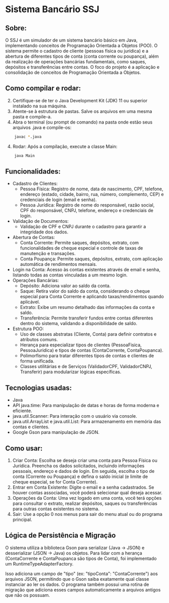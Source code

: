 # Sistema Bancário SSJ

## Sobre:
O SSJ é um simulador de um sistema bancário básico em Java, implementando conceitos de Programação Orientada a Objetos (POO). O sistema permite o cadastro de cliente (pessoas física ou jurídica) e a abertura de diferentes tipos de conta (conta corrente ou poupança), além da realização de operações bancárias fundamentais, como saques, depósitos e transferências entre contas.
O foco do projeto é a aplicação e consolidação de conceitos de Programação Orientada a Objetos.

## Como compilar e rodar:
2. Certifique-se de ter o Java Development Kit (JDK) 11 ou superior instalado na sua máquina. 
3. Atente-se à estrutura de pastas. Salve os arquivos em uma mesma pasta e compile-a.
4. Abra o terminal (ou prompt de comando) na pasta onde estão seus arquivos .java e compile-os:
```bash
    javac *.java
```
4. Rodar: Após a compilação, execute a classe Main:
```bash
    java Main
```

## Funcionalidades:
- Cadastro de Clientes: 
    - Pessoa Física: Registro de nome, data de nascimento, CPF, telefone, endereço (estado, cidade, bairro, rua, número, complemento, CEP) e credenciais de login (email e senha).
    - Pessoa Jurídica: Registro de nome do responsável, razão social, CPF do responsável, CNPJ, telefone, endereço e credenciais de login.
- Validação de Documentos: 
    - Validação de CPF e CNPJ durante o cadastro para garantir a integridade dos dados.
- Abertura de Contas: 
    - Conta Corrente: Permite saques, depósitos, extrato, com funcionalidades de cheque especial e controle de taxas de manutenção e transações.
    - Conta Poupança: Permite saques, depósitos, extrato, com aplicação automática de rendimentos mensais.
- Login na Conta: Acesso às contas existentes através de email e senha, listando todas as contas vinculadas a um mesmo login.
- Operações Bancárias:
    - Depósito: Adiciona valor ao saldo da conta.
    - Saque: Retira valor do saldo da conta, considerando o cheque especial para Conta Corrente e aplicando taxas/rendimentos quando aplicável.
    - Extrato: Exibe um resumo detalhado das informações da conta e saldo.
    - Transferência: Permite transferir fundos entre contas diferentes dentro do sistema, validando a disponibilidade de saldo.
- Estrutura POO:
    - Uso de classes abstratas (Cliente, Conta) para definir contratos e atributos comuns.
    - Herança para especializar tipos de clientes (PessoaFisica, PessoaJuridica) e tipos de contas (ContaCorrente, ContaPoupanca).
    - Polimorfismo para tratar diferentes tipos de contas e clientes de forma unificada.
    - Classes utilitárias e de Serviços (ValidadorCPF, ValidadorCNPJ, Transferir) para modularizar lógicas específicas.

## Tecnologias usadas:
- Java
- API java.time: Para manipulação de datas e horas de forma moderna e eficiente.
- java.util.Scanner: Para interação com o usuário via console.
- java.util.ArrayList e java.util.List: Para armazenamento em memória das contas e clientes.
- Google Gson para manipulação de JSON.



## Como usar: 
1. Criar Conta: Escolha se deseja criar uma conta para Pessoa Física ou Jurídica. Preencha os dados solicitados, incluindo informações pessoais, endereço e dados de login. Em seguida, escolha o tipo de conta (Corrente ou Poupança) e defina o saldo inicial (e limite de cheque especial, se for Conta Corrente).
2. Entrar em Conta Existente: Digite o email e a senha cadastrados. Se houver contas associadas, você poderá selecionar qual deseja acessar.
3. Operações da Conta: Uma vez logado em uma conta, você terá opções para consultar o extrato, realizar depósitos, saques ou transferências para outras contas existentes no sistema.
4. Sair: Use a opção 0 nos menus para sair do menu atual ou do programa principal.

## Lógica de Persistência e Migração
O sistema utiliza a biblioteca Gson para serializar (Java -> JSON) e desserializar (JSON -> Java) os objetos. Para lidar com a herança (ContaCorrente e ContaPoupanca são tipos de Conta), foi implementado um RuntimeTypeAdapterFactory.

Isso adiciona um campo de "tipo" (ex: "tipoConta": "ContaCorrente") aos arquivos JSON, permitindo que o Gson saiba exatamente qual classe instanciar ao ler os dados. O programa também possui uma rotina de migração que adiciona esses campos automaticamente a arquivos antigos que não os possuam.